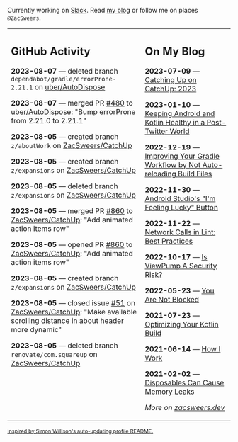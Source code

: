 Currently working on [Slack](https://slack.com/). Read [my blog](https://zacsweers.dev/) or follow me on places `@ZacSweers`.

<table><tr><td valign="top" width="60%">

## GitHub Activity
<!-- githubActivity starts -->
**2023-08-07** — deleted branch `dependabot/gradle/errorProne-2.21.1` on [uber/AutoDispose](https://github.com/uber/AutoDispose)

**2023-08-07** — merged PR [#480](https://github.com/uber/AutoDispose/pull/480) to [uber/AutoDispose](https://github.com/uber/AutoDispose): "Bump errorProne from 2.21.0 to 2.21.1"

**2023-08-05** — created branch `z/aboutWork` on [ZacSweers/CatchUp](https://github.com/ZacSweers/CatchUp)

**2023-08-05** — created branch `z/expansions` on [ZacSweers/CatchUp](https://github.com/ZacSweers/CatchUp)

**2023-08-05** — deleted branch `z/expansions` on [ZacSweers/CatchUp](https://github.com/ZacSweers/CatchUp)

**2023-08-05** — merged PR [#860](https://github.com/ZacSweers/CatchUp/pull/860) to [ZacSweers/CatchUp](https://github.com/ZacSweers/CatchUp): "Add animated action items row"

**2023-08-05** — opened PR [#860](https://github.com/ZacSweers/CatchUp/pull/860) to [ZacSweers/CatchUp](https://github.com/ZacSweers/CatchUp): "Add animated action items row"

**2023-08-05** — created branch `z/expansions` on [ZacSweers/CatchUp](https://github.com/ZacSweers/CatchUp)

**2023-08-05** — closed issue [#51](https://github.com/ZacSweers/CatchUp/issues/51) on [ZacSweers/CatchUp](https://github.com/ZacSweers/CatchUp): "Make available scrolling distance in about header more dynamic"

**2023-08-05** — deleted branch `renovate/com.squareup` on [ZacSweers/CatchUp](https://github.com/ZacSweers/CatchUp)
<!-- githubActivity ends -->
</td><td valign="top" width="40%">

## On My Blog
<!-- blog starts -->
**2023-07-09** — [Catching Up on CatchUp: 2023](https://www.zacsweers.dev/catching-up-on-catchup-2023/)

**2023-01-10** — [Keeping Android and Kotlin Healthy in a Post-Twitter World](https://www.zacsweers.dev/keeping-android-healthy/)

**2022-12-19** — [Improving Your Gradle Workflow by Not Auto-reloading Build Files](https://www.zacsweers.dev/improving-your-workflow-by-not-auto-reloading-build-files/)

**2022-11-30** — [Android Studio's "I'm Feeling Lucky" Button](https://www.zacsweers.dev/android-studios-im-feeling-lucky-button/)

**2022-11-22** — [Network Calls in Lint: Best Practices](https://www.zacsweers.dev/network-calls-in-lint-best-practices/)

**2022-10-17** — [Is ViewPump A Security Risk?](https://www.zacsweers.dev/is-viewpump-a-security-risk/)

**2022-05-23** — [You Are Not Blocked](https://www.zacsweers.dev/you-are-not-blocked/)

**2021-07-23** — [Optimizing Your Kotlin Build](https://www.zacsweers.dev/optimizing-your-kotlin-build/)

**2021-06-14** — [How I Work](https://www.zacsweers.dev/how-i-work/)

**2021-02-02** — [Disposables Can Cause Memory Leaks](https://www.zacsweers.dev/disposables-can-cause-memory-leaks/)
<!-- blog ends -->
_More on [zacsweers.dev](https://zacsweers.dev/)_
</td></tr></table>

<sub><a href="https://simonwillison.net/2020/Jul/10/self-updating-profile-readme/">Inspired by Simon Willison's auto-updating profile README.</a></sub>